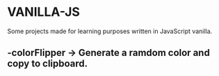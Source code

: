 # VANILLA-JS

Some projects made for learning purposes written in JavaScript vanilla.

<h2>-colorFlipper -> Generate a ramdom color and copy to clipboard.</h2>
